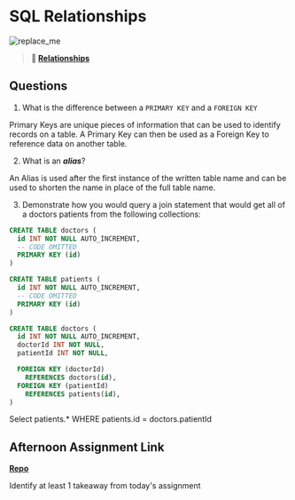 # SQL Relationships

![replace_me](https://codeworks.blob.core.windows.net/public/assets/img/illustrations/placeholder.svg)

> **📖 [Relationships](https://codeworksacademy.com/fs-student-guide/resources/wk11/02-MySQL-Relationships)**

## Questions

1. What is the difference between a `PRIMARY KEY` and a `FOREIGN KEY`

Primary Keys are unique pieces of information that can be used to identify records on a table.  A Primary Key can then be used as a Foreign Key to reference data on another table.  

2. What is an ***alias***?

An Alias is used after the first instance of the written table name and can be used to shorten the name in place of the full table name.

3. Demonstrate how you would query a join statement that would get all of a doctors patients from the following collections:

```SQL
CREATE TABLE doctors (
  id INT NOT NULL AUTO_INCREMENT,
  -- CODE OMITTED
  PRIMARY KEY (id)
)

CREATE TABLE patients (
  id INT NOT NULL AUTO_INCREMENT,
  -- CODE OMITTED
  PRIMARY KEY (id)
)

CREATE TABLE doctors (
  id INT NOT NULL AUTO_INCREMENT,
  doctorId INT NOT NULL,
  patientId INT NOT NULL,

  FOREIGN KEY (doctorId)
    REFERENCES doctors(id),
  FOREIGN KEY (patientId)
    REFERENCES patients(id),
)

```
Select patients.* WHERE patients.id = doctors.patientId

## Afternoon Assignment Link

**[Repo](https://github.com/iangrell/<ASSIGNMENT_REPO>)**

Identify at least 1 takeaway from today's assignment

